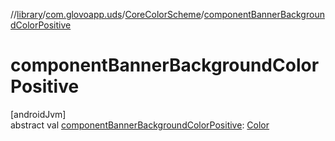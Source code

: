 //[library](../../../index.md)/[com.glovoapp.uds](../index.md)/[CoreColorScheme](index.md)/[componentBannerBackgroundColorPositive](component-banner-background-color-positive.md)

# componentBannerBackgroundColorPositive

[androidJvm]\
abstract val [componentBannerBackgroundColorPositive](component-banner-background-color-positive.md): [Color](https://developer.android.com/reference/kotlin/androidx/compose/ui/graphics/Color.html)
